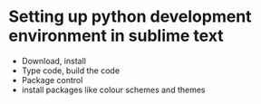 # Setting up python development environment in sublime text

- Download, install
- Type code, build the code
- Package control
- install packages like colour schemes and themes